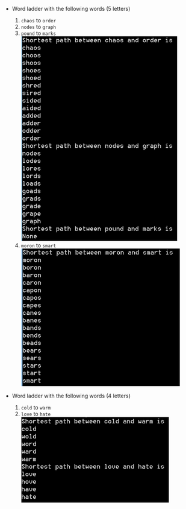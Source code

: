 - Word ladder with the following words (5 letters)
    1.   `chaos` to `order`
    2.   `nodes` to `graph`
    3.   `pound` to `marks`</br>
![tayloa](images/shortest_paths_1.PNG)
    4.   `moron` to `smart` </br>
![tayloa](images/shortest_paths_2.PNG) </br>

- Word ladder with the following words (4 letters)
    1.   `cold` to `warm`
    2.   `love` to `hate`</br>
![tayloa](images/shortest_paths_3.PNG)


